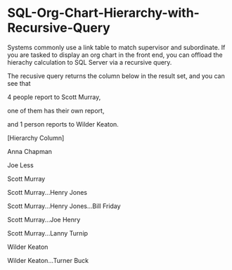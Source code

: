 # SQL-Org-Chart-Hierarchy-with-Recursive-Query

Systems commonly use a link table to match supervisor and subordinate.
If you are tasked to display an org chart in the front end, you can offload the hierachy calculation 
to SQL Server via a recursive query.

The recusive query returns the column below in the result set, and you can see that

4 people report to Scott Murray,

one of them has their own report,

and 1 person reports to Wilder Keaton.

 
[Hierarchy Column]

Anna Chapman

Joe Less

Scott Murray

Scott Murray...Henry Jones

Scott Murray...Henry Jones...Bill Friday

Scott Murray...Joe Henry

Scott Murray...Lanny Turnip

Wilder Keaton

Wilder Keaton...Turner Buck
 
